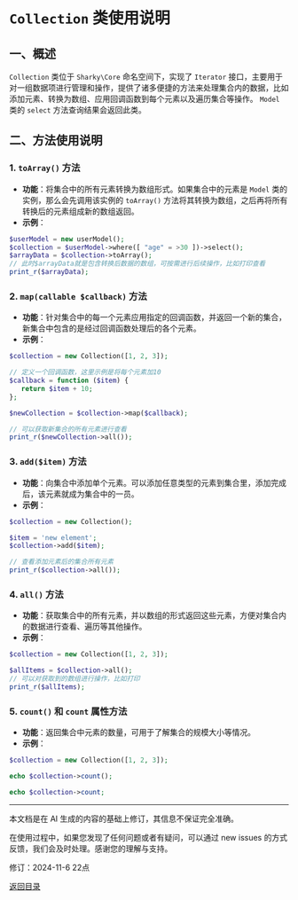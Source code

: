 # `Collection` 类使用说明

## 一、概述

 `Collection` 类位于 `Sharky\Core` 命名空间下，实现了 `Iterator` 接口，主要用于对一组数据项进行管理和操作，提供了诸多便捷的方法来处理集合内的数据，比如添加元素、转换为数组、应用回调函数到每个元素以及遍历集合等操作。 `Model` 类的 `select` 方法查询结果会返回此类。

## 二、方法使用说明

### 1. `toArray()` 方法

- **功能**：将集合中的所有元素转换为数组形式。如果集合中的元素是 `Model` 类的实例，那么会先调用该实例的 `toArray()` 方法将其转换为数组，之后再将所有转换后的元素组成新的数组返回。
- **示例**：

 ``` php
$userModel = new userModel();
$collection = $userModel->where([ "age" = >30 ])->select();
$arrayData = $collection->toArray();
// 此时$arrayData就是包含转换后数据的数组，可按需进行后续操作，比如打印查看
print_r($arrayData);
 ```

### 2. `map(callable $callback)` 方法

- **功能**：针对集合中的每一个元素应用指定的回调函数，并返回一个新的集合，新集合中包含的是经过回调函数处理后的各个元素。
- **示例**：

 ``` php
$collection = new Collection([1, 2, 3]);

// 定义一个回调函数，这里示例是将每个元素加10
$callback = function ($item) {
    return $item + 10;
};

$newCollection = $collection->map($callback);

// 可以获取新集合的所有元素进行查看
print_r($newCollection->all());
 ```

### 3. `add($item)` 方法

- **功能**：向集合中添加单个元素。可以添加任意类型的元素到集合里，添加完成后，该元素就成为集合中的一员。
- **示例**：

 ``` php
$collection = new Collection();

$item = 'new element';
$collection->add($item);

// 查看添加元素后的集合所有元素
print_r($collection->all());
 ```

### 4. `all()` 方法

- **功能**：获取集合中的所有元素，并以数组的形式返回这些元素，方便对集合内的数据进行查看、遍历等其他操作。
- **示例**：

 ``` php
$collection = new Collection([1, 2, 3]);

$allItems = $collection->all();
// 可以对获取到的数组进行操作，比如打印
print_r($allItems);
 ```

### 5. `count()` 和 `count` 属性方法

- **功能**：返回集合中元素的数量，可用于了解集合的规模大小等情况。
- **示例**：

 ``` php
$collection = new Collection([1, 2, 3]);

echo $collection->count();

echo $collection->count;
 ```

---

本文档是在 AI 生成的内容的基础上修订，其信息不保证完全准确。

在使用过程中，如果您发现了任何问题或者有疑问，可以通过 new issues 的方式反馈，我们会及时处理。感谢您的理解与支持。

修订：2024-11-6 22点

[返回目录](/SharkPHP.md)
